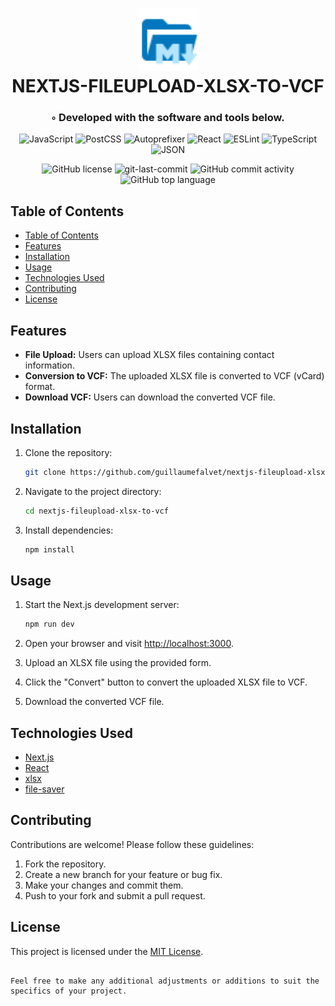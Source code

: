 <div align="center">
<h1 align="center">
<img src="https://raw.githubusercontent.com/PKief/vscode-material-icon-theme/ec559a9f6bfd399b82bb44393651661b08aaf7ba/icons/folder-markdown-open.svg" width="100" />
<br>NEXTJS-FILEUPLOAD-XLSX-TO-VCF</h1>
<h3>◦ Developed with the software and tools below.</h3>

<p align="center">
<img src="https://img.shields.io/badge/JavaScript-F7DF1E.svg?style=flat-square&logo=JavaScript&logoColor=black" alt="JavaScript" />
<img src="https://img.shields.io/badge/PostCSS-DD3A0A.svg?style=flat-square&logo=PostCSS&logoColor=white" alt="PostCSS" />
<img src="https://img.shields.io/badge/Autoprefixer-DD3735.svg?style=flat-square&logo=Autoprefixer&logoColor=white" alt="Autoprefixer" />
<img src="https://img.shields.io/badge/React-61DAFB.svg?style=flat-square&logo=React&logoColor=black" alt="React" />
<img src="https://img.shields.io/badge/ESLint-4B32C3.svg?style=flat-square&logo=ESLint&logoColor=white" alt="ESLint" />
<img src="https://img.shields.io/badge/TypeScript-3178C6.svg?style=flat-square&logo=TypeScript&logoColor=white" alt="TypeScript" />
<img src="https://img.shields.io/badge/JSON-000000.svg?style=flat-square&logo=JSON&logoColor=white" alt="JSON" />
</p>
<img src="https://img.shields.io/github/license/guillaumefalvet/nextjs-fileupload-xlsx-to-vcf?style=flat-square&color=5D6D7E" alt="GitHub license" />
<img src="https://img.shields.io/github/last-commit/guillaumefalvet/nextjs-fileupload-xlsx-to-vcf?style=flat-square&color=5D6D7E" alt="git-last-commit" />
<img src="https://img.shields.io/github/commit-activity/m/guillaumefalvet/nextjs-fileupload-xlsx-to-vcf?style=flat-square&color=5D6D7E" alt="GitHub commit activity" />
<img src="https://img.shields.io/github/languages/top/guillaumefalvet/nextjs-fileupload-xlsx-to-vcf?style=flat-square&color=5D6D7E" alt="GitHub top language" />
</div>

## Table of Contents

- [Table of Contents](#table-of-contents)
- [Features](#features)
- [Installation](#installation)
- [Usage](#usage)
- [Technologies Used](#technologies-used)
- [Contributing](#contributing)
- [License](#license)

## Features

- **File Upload:** Users can upload XLSX files containing contact information.
- **Conversion to VCF:** The uploaded XLSX file is converted to VCF (vCard) format.
- **Download VCF:** Users can download the converted VCF file.

## Installation

1. Clone the repository:

   ```bash
   git clone https://github.com/guillaumefalvet/nextjs-fileupload-xlsx-to-vcf.git
   ```

2. Navigate to the project directory:

   ```bash
   cd nextjs-fileupload-xlsx-to-vcf
   ```

3. Install dependencies:

   ```bash
   npm install
   ```

## Usage

1. Start the Next.js development server:

   ```bash
   npm run dev
   ```

2. Open your browser and visit [http://localhost:3000](http://localhost:3000).

3. Upload an XLSX file using the provided form.

4. Click the "Convert" button to convert the uploaded XLSX file to VCF.

5. Download the converted VCF file.

## Technologies Used

- [Next.js](https://nextjs.org/)
- [React](https://reactjs.org/)
- [xlsx](https://github.com/SheetJS/sheetjs)
- [file-saver](https://www.npmjs.com/package/file-saver)

## Contributing

Contributions are welcome! Please follow these guidelines:

1. Fork the repository.
2. Create a new branch for your feature or bug fix.
3. Make your changes and commit them.
4. Push to your fork and submit a pull request.

## License

This project is licensed under the [MIT License](./LICENSE).

```

Feel free to make any additional adjustments or additions to suit the specifics of your project.
```
